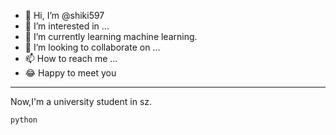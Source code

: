 - 👋 Hi, I’m @shiki597
- 👀 I’m interested in ...
- 🌱 I’m currently learning machine learning.
- 💞️ I’m looking to collaborate on ...
- 📫 How to reach me ...
- :joy: Happy to meet you
---
Now,I'm a university student in sz.

`python`
<!---
shiki597/shiki597 is a ✨ special ✨ repository because its `README.md` (this file) appears on your GitHub profile.
You can click the Preview link to take a look at your changes.
--->
